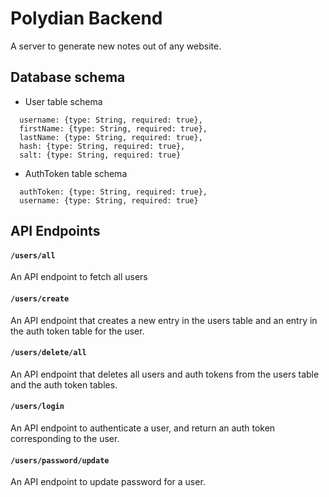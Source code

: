 # Polydian Backend
A server to generate new notes out of any website.

## Database schema

- User table schema
```
  username: {type: String, required: true},
  firstName: {type: String, required: true},
  lastName: {type: String, required: true},
  hash: {type: String, required: true},
  salt: {type: String, required: true}
```
- AuthToken table schema
```
  authToken: {type: String, required: true},
  username: {type: String, required: true}
```

## API Endpoints

#### ```/users/all```
An API endpoint to fetch all users

#### ```/users/create```
An API endpoint that creates a new entry in the users table and an entry in the auth token table for the user.

#### ```/users/delete/all```
An API endpoint that deletes all users and auth tokens from the users table and the auth token tables.

#### ```/users/login```
An API endpoint to authenticate a user, and return an auth token corresponding to the user.

#### ```/users/password/update```
An API endpoint to update password for a user.


